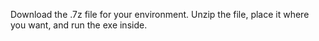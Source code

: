 Download the .7z file for your environment. Unzip the file, place it where you want, and run the exe inside.
